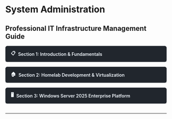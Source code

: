 # System Administration
## Professional IT Infrastructure Management Guide

<div style="display: grid; gap: 15px; margin-bottom: 30px;">

<details style="border: 1px solid #30363d; border-radius: 6px; background: #0d1117;">
<summary style="background: #21262d; color: #f0f6fc; padding: 12px 16px; cursor: pointer; font-weight: 600; font-size: 1em; border-radius: 6px 6px 0 0; display: flex; align-items: center; gap: 8px; border: none;">
  <span>📋</span>
  <span>Section 1: Introduction & Fundamentals</span>
</summary>

<div style="padding: 16px; background: #161b22; color: #e6edf3; border-radius: 0 0 6px 6px;">

<details style="border: 1px solid #30363d; border-radius: 4px; background: #0d1117; margin-bottom: 10px;">
<summary style="background: #21262d; color: #f0f6fc; padding: 8px 12px; cursor: pointer; font-weight: 500; font-size: 0.9em; border-radius: 4px 4px 0 0; display: flex; align-items: center; gap: 6px; border: none;">
  <span>📚</span>
  <span>1. Introduction to the Ultimate System Administrator Course</span>
</summary>
<div style="padding: 12px; background: #161b22; color: #e6edf3; border-radius: 0 0 4px 4px;">
<div style="color: #58a6ff; font-weight: 600; margin-bottom: 8px;">Course Overview</div>
Comprehensive guide to becoming a professional System Administrator covering all essential skills, technologies, and real-world scenarios.

<div style="color: #58a6ff; font-weight: 600; margin: 12px 0 8px 0;">Learning Objectives</div>
<div style="display: grid; gap: 8px; margin-left: 8px;">
<div style="display: flex; align-items: center; gap: 8px;"><span style="color: #7c3aed;">▶</span><span>Master core system administration concepts</span></div>
<div style="display: flex; align-items: center; gap: 8px;"><span style="color: #7c3aed;">▶</span><span>Gain hands-on experience with enterprise technologies</span></div>
<div style="display: flex; align-items: center; gap: 8px;"><span style="color: #7c3aed;">▶</span><span>Develop troubleshooting and problem-solving skills</span></div>
<div style="display: flex; align-items: center; gap: 8px;"><span style="color: #7c3aed;">▶</span><span>Learn industry best practices and security protocols</span></div>
<div style="display: flex; align-items: center; gap: 8px;"><span style="color: #7c3aed;">▶</span><span>Build a professional homelab environment</span></div>
<div style="display: flex; align-items: center; gap: 8px;"><span style="color: #7c3aed;">▶</span><span>Understand Windows Server 2025 and virtualization platforms</span></div>
</div>

</div>
</details>

<details style="border: 1px solid #30363d; border-radius: 4px; background: #0d1117; margin-bottom: 10px;">
<summary style="background: #21262d; color: #f0f6fc; padding: 8px 12px; cursor: pointer; font-weight: 500; font-size: 0.9em; border-radius: 4px 4px 0 0; display: flex; align-items: center; gap: 6px; border: none;">
  <span>👨‍💼</span>
  <span>2. What is a System Administrator Role?</span>
</summary>
<div style="padding: 12px; background: #161b22; color: #e6edf3; border-radius: 0 0 4px 4px;">
<div style="color: #58a6ff; font-weight: 600; margin-bottom: 8px;">Primary Function</div>
Manages and maintains computer systems, servers, and IT infrastructure for organizations.

<div style="color: #58a6ff; font-weight: 600; margin: 12px 0 8px 0;">Core Responsibilities</div>
<div style="display: grid; gap: 6px; margin-left: 8px;">
<div style="display: flex; align-items: center; gap: 8px;"><span style="color: #f85149;">•</span><span>Operating system installation and configuration</span></div>
<div style="display: flex; align-items: center; gap: 8px;"><span style="color: #f85149;">•</span><span>User account and permission management</span></div>
<div style="display: flex; align-items: center; gap: 8px;"><span style="color: #f85149;">•</span><span>System performance monitoring and optimization</span></div>
<div style="display: flex; align-items: center; gap: 8px;"><span style="color: #f85149;">•</span><span>Backup and disaster recovery planning</span></div>
<div style="display: flex; align-items: center; gap: 8px;"><span style="color: #f85149;">•</span><span>Software installation and updates</span></div>
<div style="display: flex; align-items: center; gap: 8px;"><span style="color: #f85149;">•</span><span>Hardware maintenance and troubleshooting</span></div>
<div style="display: flex; align-items: center; gap: 8px;"><span style="color: #f85149;">•</span><span>Server management and virtualization</span></div>
<div style="display: flex; align-items: center; gap: 8px;"><span style="color: #f85149;">•</span><span>Security policy implementation and enforcement</span></div>
</div>

<div style="color: #58a6ff; font-weight: 600; margin: 12px 0 8px 0;">Essential Skills</div>
<div style="display: grid; gap: 6px; margin-left: 8px;">
<div style="display: flex; align-items: center; gap: 8px;"><span style="color: #7c3aed;">⚡</span><span><span style="color: #f85149;">Operating Systems</span>: Windows Server, Linux distributions, Unix variants</span></div>
<div style="display: flex; align-items: center; gap: 8px;"><span style="color: #7c3aed;">⚡</span><span><span style="color: #f85149;">Virtualization</span>: VMware, Hyper-V, VirtualBox, Proxmox</span></div>
<div style="display: flex; align-items: center; gap: 8px;"><span style="color: #7c3aed;">⚡</span><span><span style="color: #f85149;">Security</span>: Access control, authentication, encryption</span></div>
<div style="display: flex; align-items: center; gap: 8px;"><span style="color: #7c3aed;">⚡</span><span><span style="color: #f85149;">Backup & Recovery</span>: Data protection strategies and procedures</span></div>
<div style="display: flex; align-items: center; gap: 8px;"><span style="color: #7c3aed;">⚡</span><span><span style="color: #f85149;">Monitoring Tools</span>: Performance analysis and alerting systems</span></div>
<div style="display: flex; align-items: center; gap: 8px;"><span style="color: #7c3aed;">⚡</span><span><span style="color: #f85149;">Scripting & Automation</span>: PowerShell, Bash, Python</span></div>
<div style="display: flex; align-items: center; gap: 8px;"><span style="color: #7c3aed;">⚡</span><span><span style="color: #f85149;">Hardware Knowledge</span>: Server components and troubleshooting</span></div>
<div style="display: flex; align-items: center; gap: 8px;"><span style="color: #7c3aed;">⚡</span><span><span style="color: #f85149;">Documentation</span>: Technical writing and procedure documentation</span></div>
</div>
</div>
</details>

<details style="border: 1px solid #30363d; border-radius: 4px; background: #0d1117; margin-bottom: 10px;">
<summary style="background: #21262d; color: #f0f6fc; padding: 8px 12px; cursor: pointer; font-weight: 500; font-size: 0.9em; border-radius: 4px 4px 0 0; display: flex; align-items: center; gap: 6px; border: none;">
  <span>🌐</span>
  <span>3. Understanding IPv4 Addressing</span>
</summary>
<div style="padding: 12px; background: #161b22; color: #e6edf3; border-radius: 0 0 4px 4px;">

<div style="color: #58a6ff; font-weight: 600; margin-bottom: 8px;">What is an IPv4 Address?</div>
<div style="color: #e6edf3; margin-bottom: 12px;">An IPv4 address is a 32-bit numerical label assigned to each device connected to a computer network that uses the Internet Protocol for communication. It's written in decimal format as four octets separated by periods, for example: <span style="color: #f85149;">192.168.1.1</span>.</div>

<div style="color: #58a6ff; font-weight: 600; margin: 12px 0 8px 0;">Structure of IPv4 Addresses</div>
<div style="color: #e6edf3; margin-bottom: 12px;">Each IPv4 address consists of four octets (8 bits each), making up 32 bits in total. Each octet can range from 0 to 255. The format is known as <span style="color: #f85149;">'dotted decimal notation'</span>, e.g., <span style="color: #f85149;">192.0.2.1</span>.</div>

<div style="color: #58a6ff; font-weight: 600; margin: 12px 0 8px 0;">Classes of IPv4 Addresses</div>
<div style="color: #e6edf3; margin-bottom: 8px;">IPv4 addresses are divided into five classes:</div>
<div style="display: grid; gap: 6px; margin-left: 8px;">
<div style="display: flex; align-items: center; gap: 8px;"><span style="color: #f85149;">•</span><span><span style="color: #f85149;">Class A</span>: 0.0.0.0 to 127.255.255.255 (Large networks)</span></div>
<div style="display: flex; align-items: center; gap: 8px;"><span style="color: #f85149;">•</span><span><span style="color: #f85149;">Class B</span>: 128.0.0.0 to 191.255.255.255 (Medium-sized networks)</span></div>
<div style="display: flex; align-items: center; gap: 8px;"><span style="color: #f85149;">•</span><span><span style="color: #f85149;">Class C</span>: 192.0.0.0 to 223.255.255.255 (Small networks)</span></div>
<div style="display: flex; align-items: center; gap: 8px;"><span style="color: #f85149;">•</span><span><span style="color: #f85149;">Class D</span>: 224.0.0.0 to 239.255.255.255 (Multicast)</span></div>
<div style="display: flex; align-items: center; gap: 8px;"><span style="color: #f85149;">•</span><span><span style="color: #f85149;">Class E</span>: 240.0.0.0 to 255.255.255.255 (Experimental)</span></div>
</div>

<div style="color: #58a6ff; font-weight: 600; margin: 12px 0 8px 0;">Private IP Address Ranges</div>
<div style="color: #e6edf3; margin-bottom: 8px;">Private addresses are reserved for use within private networks and are not routable on the internet:</div>
<div style="display: grid; gap: 6px; margin-left: 8px;">
<div style="display: flex; align-items: center; gap: 8px;"><span style="color: #7c3aed;">🔒</span><span><span style="color: #f85149;">Class A</span>: 10.0.0.0 to 10.255.255.255</span></div>
<div style="display: flex; align-items: center; gap: 8px;"><span style="color: #7c3aed;">🔒</span><span><span style="color: #f85149;">Class B</span>: 172.16.0.0 to 172.31.255.255</span></div>
<div style="display: flex; align-items: center; gap: 8px;"><span style="color: #7c3aed;">🔒</span><span><span style="color: #f85149;">Class C</span>: 192.168.0.0 to 192.168.255.255</span></div>
</div>

<div style="color: #58a6ff; font-weight: 600; margin: 12px 0 8px 0;">Subnetting and CIDR Notation</div>
<div style="color: #e6edf3; margin-bottom: 12px;">CIDR (Classless Inter-Domain Routing) notation is used to define subnet masks, e.g., <span style="color: #f85149;">192.168.1.0/24</span>. The <span style="color: #f85149;">'/24'</span> means the first 24 bits are the network part. Subnetting helps in efficient IP address allocation.</div>

<div style="color: #58a6ff; font-weight: 600; margin: 12px 0 8px 0;">IPv4 Limitations</div>
<div style="color: #e6edf3;">IPv4 can support about <span style="color: #f85149;">4.3 billion addresses</span>, many of which are reserved or unusable. This limitation is one of the reasons for the development of IPv6.</div>

</div>
</details>

<details style="border: 1px solid #30363d; border-radius: 4px; background: #0d1117; margin-bottom: 10px;">
<summary style="background: #21262d; color: #f0f6fc; padding: 8px 12px; cursor: pointer; font-weight: 500; font-size: 0.9em; border-radius: 4px 4px 0 0; display: flex; align-items: center; gap: 6px; border: none;">
  <span>📊</span>
  <span>4. Subnetting Guide</span>
</summary>
<div style="padding: 12px; background: #161b22; color: #e6edf3; border-radius: 0 0 4px 4px;">

<div style="color: #58a6ff; font-weight: 600; margin-bottom: 8px;">Dan Mill Training - Subnetting Cheat Sheet</div>
<div style="color: #e6edf3; margin-bottom: 12px;">Comprehensive subnetting reference with formulas, processes, and practical examples for network administrators.</div>

<div style="color: #58a6ff; font-weight: 600; margin: 12px 0 8px 0;">Key Formulas</div>
<div style="display: grid; gap: 6px; margin-left: 8px;">
<div style="display: flex; align-items: center; gap: 8px;"><span style="color: #7c3aed;">📐</span><span><span style="color: #f85149;">Subnets</span> = 2^n (n = borrowed bits)</span></div>
<div style="display: flex; align-items: center; gap: 8px;"><span style="color: #7c3aed;">📐</span><span><span style="color: #f85149;">Hosts</span> = 2^h - 2 (h = host bits)</span></div>
<div style="display: flex; align-items: center; gap: 8px;"><span style="color: #7c3aed;">📐</span><span><span style="color: #f85149;">Increment</span> = 2^h</span></div>
<div style="display: flex; align-items: center; gap: 8px;"><span style="color: #7c3aed;">📐</span><span><span style="color: #f85149;">Magic #</span> = 256 - mask value</span></div>
</div>

<div style="color: #58a6ff; font-weight: 600; margin: 12px 0 8px 0;">5-Step Process</div>
<div style="display: grid; gap: 6px; margin-left: 8px;">
<div style="display: flex; align-items: center; gap: 8px;"><span style="color: #f85149;">1.</span><span>Count subnets & hosts needed</span></div>
<div style="display: flex; align-items: center; gap: 8px;"><span style="color: #f85149;">2.</span><span>Find bits to borrow: 2^n ≥ subnets</span></div>
<div style="display: flex; align-items: center; gap: 8px;"><span style="color: #f85149;">3.</span><span>Check host bits: 2^h - 2 ≥ hosts</span></div>
<div style="display: flex; align-items: center; gap: 8px;"><span style="color: #f85149;">4.</span><span>New mask = original + borrowed</span></div>
<div style="display: flex; align-items: center; gap: 8px;"><span style="color: #f85149;">5.</span><span>Calculate ranges with increment</span></div>
</div>

<div style="color: #58a6ff; font-weight: 600; margin: 12px 0 8px 0;">IP Classes</div>
<div style="display: grid; gap: 6px; margin-left: 8px;">
<div style="display: flex; align-items: center; gap: 8px;"><span style="color: #f85149;">•</span><span><span style="color: #f85149;">Class A</span>: Range 1-126, Default /8</span></div>
<div style="display: flex; align-items: center; gap: 8px;"><span style="color: #f85149;">•</span><span><span style="color: #f85149;">Class B</span>: Range 128-191, Default /16</span></div>
<div style="display: flex; align-items: center; gap: 8px;"><span style="color: #f85149;">•</span><span><span style="color: #f85149;">Class C</span>: Range 192-223, Default /24</span></div>
</div>

<div style="color: #58a6ff; font-weight: 600; margin: 12px 0 8px 0;">Subnet Mask Reference Table</div>
<div style="overflow-x: auto; margin-bottom: 12px;">
<table style="width: 100%; border-collapse: collapse; background: #0d1117; border-radius: 6px; overflow: hidden;">
<thead>
<tr style="background: #21262d;">
<th style="padding: 6px; text-align: left; color: #f0f6fc; border-bottom: 1px solid #30363d; font-size: 0.8em;">CIDR</th>
<th style="padding: 6px; text-align: left; color: #f0f6fc; border-bottom: 1px solid #30363d; font-size: 0.8em;">Subnet Mask</th>
<th style="padding: 6px; text-align: left; color: #f0f6fc; border-bottom: 1px solid #30363d; font-size: 0.8em;">Hosts</th>
<th style="padding: 6px; text-align: left; color: #f0f6fc; border-bottom: 1px solid #30363d; font-size: 0.8em;">Increment</th>
<th style="padding: 6px; text-align: left; color: #f0f6fc; border-bottom: 1px solid #30363d; font-size: 0.8em;">Binary</th>
</tr>
</thead>
<tbody>
<tr style="border-bottom: 1px solid #30363d;">
<td style="padding: 6px; color: #f85149; font-weight: 600; font-size: 0.8em;">/24</td>
<td style="padding: 6px; font-size: 0.8em;">255.255.255.0</td>
<td style="padding: 6px; font-size: 0.8em;">254</td>
<td style="padding: 6px; font-size: 0.8em;">256</td>
<td style="padding: 6px; font-size: 0.8em;">00000000</td>
</tr>
<tr style="border-bottom: 1px solid #30363d;">
<td style="padding: 6px; color: #f85149; font-weight: 600; font-size: 0.8em;">/25</td>
<td style="padding: 6px; font-size: 0.8em;">255.255.255.128</td>
<td style="padding: 6px; font-size: 0.8em;">126</td>
<td style="padding: 6px; font-size: 0.8em;">128</td>
<td style="padding: 6px; font-size: 0.8em;">10000000</td>
</tr>
<tr style="border-bottom: 1px solid #30363d;">
<td style="padding: 6px; color: #f85149; font-weight: 600; font-size: 0.8em;">/26</td>
<td style="padding: 6px; font-size: 0.8em;">255.255.255.192</td>
<td style="padding: 6px; font-size: 0.8em;">62</td>
<td style="padding: 6px; font-size: 0.8em;">64</td>
<td style="padding: 6px; font-size: 0.8em;">11000000</td>
</tr>
<tr style="border-bottom: 1px solid #30363d;">
<td style="padding: 6px; color: #f85149; font-weight: 600; font-size: 0.8em;">/27</td>
<td style="padding: 6px; font-size: 0.8em;">255.255.255.224</td>
<td style="padding: 6px; font-size: 0.8em;">30</td>
<td style="padding: 6px; font-size: 0.8em;">32</td>
<td style="padding: 6px; font-size: 0.8em;">11100000</td>
</tr>
<tr style="border-bottom: 1px solid #30363d;">
<td style="padding: 6px; color: #f85149; font-weight: 600; font-size: 0.8em;">/28</td>
<td style="padding: 6px; font-size: 0.8em;">255.255.255.240</td>
<td style="padding: 6px; font-size: 0.8em;">14</td>
<td style="padding: 6px; font-size: 0.8em;">16</td>
<td style="padding: 6px; font-size: 0.8em;">11110000</td>
</tr>
<tr style="border-bottom: 1px solid #30363d;">
<td style="padding: 6px; color: #f85149; font-weight: 600; font-size: 0.8em;">/29</td>
<td style="padding: 6px; font-size: 0.8em;">255.255.255.248</td>
<td style="padding: 6px; font-size: 0.8em;">6</td>
<td style="padding: 6px; font-size: 0.8em;">8</td>
<td style="padding: 6px; font-size: 0.8em;">11111000</td>
</tr>
<tr>
<td style="padding: 6px; color: #f85149; font-weight: 600; font-size: 0.8em;">/30</td>
<td style="padding: 6px; font-size: 0.8em;">255.255.255.252</td>
<td style="padding: 6px; font-size: 0.8em;">2</td>
<td style="padding: 6px; font-size: 0.8em;">4</td>
<td style="padding: 6px; font-size: 0.8em;">11111100</td>
</tr>
</tbody>
</table>
</div>

<div style="color: #58a6ff; font-weight: 600; margin: 12px 0 8px 0;">Quick Example</div>
<div style="color: #e6edf3; margin-bottom: 8px;">Subnet 192.168.1.0/24 into 4 subnets:</div>
<div style="display: grid; gap: 4px; margin-left: 8px;">
<div style="display: flex; align-items: center; gap: 8px;"><span style="color: #f85149;">•</span><span>Need 2 bits (2^2 = 4)</span></div>
<div style="display: flex; align-items: center; gap: 8px;"><span style="color: #f85149;">•</span><span>New mask: /26</span></div>
<div style="display: flex; align-items: center; gap: 8px;"><span style="color: #f85149;">•</span><span>Increment: 64</span></div>
<div style="display: flex; align-items: center; gap: 8px;"><span style="color: #f85149;">•</span><span>192.168.1.0/26, 192.168.1.64/26, 192.168.1.128/26, 192.168.1.192/26</span></div>
</div>

<div style="color: #58a6ff; font-weight: 600; margin: 12px 0 8px 0;">Binary Values</div>
<div style="display: grid; gap: 4px; margin-left: 8px;">
<div style="display: flex; align-items: center; gap: 8px;"><span style="color: #f85149;">•</span><span>Bit 8: 128, Bit 7: 64, Bit 6: 32, Bit 5: 16</span></div>
<div style="display: flex; align-items: center; gap: 8px;"><span style="color: #f85149;">•</span><span>Bit 4: 8, Bit 3: 4, Bit 2: 2, Bit 1: 1</span></div>
</div>

<div style="color: #58a6ff; font-weight: 600; margin: 12px 0 8px 0;">Common Mistakes</div>
<div style="display: grid; gap: 4px; margin-left: 8px;">
<div style="display: flex; align-items: center; gap: 8px;"><span style="color: #f85149;">•</span><span>Forgetting to subtract 2 for hosts</span></div>
<div style="display: flex; align-items: center; gap: 8px;"><span style="color: #f85149;">•</span><span>Using wrong increment value</span></div>
<div style="display: flex; align-items: center; gap: 8px;"><span style="color: #f85149;">•</span><span>Mixing up network vs host bits</span></div>
<div style="display: flex; align-items: center; gap: 8px;"><span style="color: #f85149;">•</span><span>Overlapping subnet ranges</span></div>
</div>

<div style="color: #58a6ff; font-weight: 600; margin: 12px 0 8px 0;">Download Full Guide</div>
<div style="margin-bottom: 12px;">
<a href="content/[SYSTEM_ADMIN]/Subnetting.pdf" style="display: inline-flex; align-items: center; gap: 8px; background: linear-gradient(135deg, #0969da 0%, #1a7f37 100%); color: white; padding: 12px 20px; border-radius: 6px; text-decoration: none; font-weight: 600; font-size: 0.9em; transition: all 0.3s ease; box-shadow: 0 2px 4px rgba(0,0,0,0.2);">
<span>📄</span>
<span>Download Complete Subnetting Cheat Sheet PDF</span>
</a>
</div>

<div style="color: #58a6ff; font-weight: 600; margin: 12px 0 8px 0;">Practice Tip</div>
<div style="color: #e6edf3; font-style: italic;">"Remember, the more you practice, the better and faster you become at subnetting!"</div>

</div>
</details>

</div>
</details>

<details style="border: 1px solid #30363d; border-radius: 6px; background: #0d1117;">
<summary style="background: #21262d; color: #f0f6fc; padding: 12px 16px; cursor: pointer; font-weight: 600; font-size: 1em; border-radius: 6px 6px 0 0; display: flex; align-items: center; gap: 8px; border: none;">
  <span>🏠</span>
  <span>Section 2: Homelab Development & Virtualization</span>
</summary>

<div style="padding: 16px; background: #161b22; color: #e6edf3; border-radius: 0 0 6px 6px;">

<details style="border: 1px solid #30363d; border-radius: 4px; background: #0d1117; margin-bottom: 10px;">
<summary style="background: #21262d; color: #f0f6fc; padding: 8px 12px; cursor: pointer; font-weight: 500; font-size: 0.9em; border-radius: 4px 4px 0 0; display: flex; align-items: center; gap: 6px; border: none;">
  <span>🏠</span>
  <span>1. What is a Homelab?</span>
</summary>
<div style="padding: 12px; background: #161b22; color: #e6edf3; border-radius: 0 0 4px 4px;">
<div style="color: #58a6ff; font-weight: 600; margin-bottom: 8px;">Definition</div>
Personal IT infrastructure for learning, testing, and practicing system administration skills in a controlled environment.

<div style="color: #58a6ff; font-weight: 600; margin: 12px 0 8px 0;">Core Components</div>
<div style="display: grid; gap: 6px; margin-left: 8px;">
<div style="display: flex; align-items: center; gap: 8px;"><span style="color: #7c3aed;">🔧</span><span><span style="color: #f85149;">Servers</span>: Physical and virtual server infrastructure</span></div>
<div style="display: flex; align-items: center; gap: 8px;"><span style="color: #7c3aed;">🔧</span><span><span style="color: #f85149;">Networking</span>: Switches, routers, and network equipment</span></div>
<div style="display: flex; align-items: center; gap: 8px;"><span style="color: #7c3aed;">🔧</span><span><span style="color: #f85149;">Storage</span>: NAS devices, external drives, and storage solutions</span></div>
<div style="display: flex; align-items: center; gap: 8px;"><span style="color: #7c3aed;">🔧</span><span><span style="color: #f85149;">Operating Systems</span>: Windows Server, Linux distributions</span></div>
<div style="display: flex; align-items: center; gap: 8px;"><span style="color: #7c3aed;">🔧</span><span><span style="color: #f85149;">Virtualization</span>: VMware, VirtualBox, Hyper-V platforms</span></div>
<div style="display: flex; align-items: center; gap: 8px;"><span style="color: #7c3aed;">🔧</span><span><span style="color: #f85149;">Monitoring</span>: System and network monitoring tools</span></div>
<div style="display: flex; align-items: center; gap: 8px;"><span style="color: #7c3aed;">🔧</span><span><span style="color: #f85149;">Backup Systems</span>: Data protection and recovery solutions</span></div>
</div>

<div style="color: #58a6ff; font-weight: 600; margin: 12px 0 8px 0;">Primary Use Cases</div>
<div style="display: grid; gap: 6px; margin-left: 8px;">
<div style="display: flex; align-items: center; gap: 8px;"><span style="color: #f85149;">•</span><span>Technology learning and skill development</span></div>
<div style="display: flex; align-items: center; gap: 8px;"><span style="color: #f85149;">•</span><span>Software deployment testing</span></div>
<div style="display: flex; align-items: center; gap: 8px;"><span style="color: #f85149;">•</span><span>Troubleshooting practice and methodology</span></div>
<div style="display: flex; align-items: center; gap: 8px;"><span style="color: #f85149;">•</span><span>Automation script development</span></div>
<div style="display: flex; align-items: center; gap: 8px;"><span style="color: #f85149;">•</span><span>Configuration experimentation</span></div>
<div style="display: flex; align-items: center; gap: 8px;"><span style="color: #f85149;">•</span><span>Personal service hosting</span></div>
<div style="display: flex; align-items: center; gap: 8px;"><span style="color: #f85149;">•</span><span>Development environment creation</span></div>
</div>
</div>
</details>

<details style="border: 1px solid #30363d; border-radius: 4px; background: #0d1117; margin-bottom: 10px;">
<summary style="background: #21262d; color: #f0f6fc; padding: 8px 12px; cursor: pointer; font-weight: 500; font-size: 0.9em; border-radius: 4px 4px 0 0; display: flex; align-items: center; gap: 6px; border: none;">
  <span>💻</span>
  <span>2. Virtualization Platforms – Let's Talk About Your Options</span>
</summary>
<div style="padding: 12px; background: #161b22; color: #e6edf3; border-radius: 0 0 4px 4px;">
<div style="color: #58a6ff; font-weight: 600; margin: 12px 0 8px 0;">Cloud Service Providers</div>
<div style="display: grid; gap: 6px; margin-left: 8px;">
<div style="display: flex; align-items: center; gap: 8px;"><span style="color: #7c3aed;">☁️</span><span><span style="color: #f85149;">Amazon Web Services (AWS)</span> - Comprehensive cloud platform with extensive service offerings</span></div>
<div style="display: flex; align-items: center; gap: 8px;"><span style="color: #7c3aed;">☁️</span><span><span style="color: #f85149;">Google Cloud Platform (GCP)</span> - Google's competitive cloud solution with AI/ML integration</span></div>
<div style="display: flex; align-items: center; gap: 8px;"><span style="color: #7c3aed;">☁️</span><span><span style="color: #f85149;">Microsoft Azure</span> - Enterprise-focused cloud platform with Windows integration</span></div>
<div style="display: flex; align-items: center; gap: 8px;"><span style="color: #7c3aed;">☁️</span><span><span style="color: #f85149;">Azure Marketplace</span> - Pre-configured virtual machine templates and solutions</span></div>
</div>

<div style="color: #58a6ff; font-weight: 600; margin: 12px 0 8px 0;">Enterprise Virtualization Solutions</div>
<div style="display: grid; gap: 6px; margin-left: 8px;">
<div style="display: flex; align-items: center; gap: 8px;"><span style="color: #7c3aed;">🏢</span><span><span style="color: #f85149;">VMware vSphere</span> - Industry-standard enterprise virtualization platform</span></div>
<div style="display: flex; align-items: center; gap: 8px;"><span style="color: #7c3aed;">🏢</span><span><span style="color: #f85149;">VMware Workstation</span> - Professional desktop virtualization for developers</span></div>
<div style="display: flex; align-items: center; gap: 8px;"><span style="color: #7c3aed;">🏢</span><span><span style="color: #f85149;">Microsoft Hyper-V</span> - Native Windows Server virtualization technology</span></div>
<div style="display: flex; align-items: center; gap: 8px;"><span style="color: #7c3aed;">🏢</span><span><span style="color: #f85149;">Proxmox VE</span> - Open-source hypervisor with web-based management interface</span></div>
</div>

<div style="color: #58a6ff; font-weight: 600; margin: 12px 0 8px 0;">Desktop Virtualization Tools</div>
<div style="display: grid; gap: 6px; margin-left: 8px;">
<div style="display: flex; align-items: center; gap: 8px;"><span style="color: #7c3aed;">💻</span><span><span style="color: #f85149;">Oracle VirtualBox</span> - Free, cross-platform desktop virtualization</span></div>
<div style="display: flex; align-items: center; gap: 8px;"><span style="color: #7c3aed;">💻</span><span><span style="color: #f85149;">VMware Fusion</span> - macOS-specific virtualization solution</span></div>
<div style="display: flex; align-items: center; gap: 8px;"><span style="color: #7c3aed;">💻</span><span><span style="color: #f85149;">Parallels Desktop</span> - Premium macOS virtualization platform</span></div>
</div>

<div style="color: #58a6ff; font-weight: 600; margin: 12px 0 8px 0;">Supported Operating Systems</div>
<div style="display: grid; gap: 6px; margin-left: 8px;">
<div style="display: flex; align-items: center; gap: 8px;"><span style="color: #7c3aed;">🐧</span><span><span style="color: #f85149;">Linux Distributions</span>: Alma Linux, CentOS, Ubuntu Server, Rocky Linux</span></div>
<div style="display: flex; align-items: center; gap: 8px;"><span style="color: #7c3aed;">🪟</span><span><span style="color: #f85149;">Windows Platforms</span>: Windows Server, Windows 10/11</span></div>
<div style="display: flex; align-items: center; gap: 8px;"><span style="color: #7c3aed;">🔧</span><span><span style="color: #f85149;">Unix Variants</span>: FreeBSD, OpenBSD</span></div>
<div style="display: flex; align-items: center; gap: 8px;"><span style="color: #7c3aed;">🛡️</span><span><span style="color: #f85149;">Specialized Systems</span>: pfSense, OPNsense for network security</span></div>
</div>
</div>
</details>

<details style="border: 1px solid #30363d; border-radius: 4px; background: #0d1117; margin-bottom: 10px;">
<summary style="background: #21262d; color: #f0f6fc; padding: 8px 12px; cursor: pointer; font-weight: 500; font-size: 0.9em; border-radius: 4px 4px 0 0; display: flex; align-items: center; gap: 6px; border: none;">
  <span>🔧</span>
  <span>3. Setting Up Your Lab Environment</span>
</summary>
<div style="padding: 12px; background: #161b22; color: #e6edf3; border-radius: 0 0 4px 4px;">
<div style="color: #58a6ff; font-weight: 600; margin-bottom: 8px;">VMware Workstation Configuration</div>
Step-by-step guide to set up Windows Server 2025 in VMware Workstation for your homelab environment.

<div style="color: #58a6ff; font-weight: 600; margin: 12px 0 8px 0;">Download Windows Server 2025</div>
<div style="margin-bottom: 12px;">
<a href="https://www.microsoft.com/en-us/evalcenter/download-windows-server-2025?msockid=1dbd6c8bbd85672a1985788bbc2d66b4" style="display: inline-flex; align-items: center; gap: 8px; background: linear-gradient(135deg, #0969da 0%, #1a7f37 100%); color: white; padding: 12px 20px; border-radius: 6px; text-decoration: none; font-weight: 600; font-size: 0.9em; transition: all 0.3s ease; box-shadow: 0 2px 4px rgba(0,0,0,0.2);">
<span>📥</span>
<span>Download Windows Server 2025 Evaluation</span>
</a>
</div>

<div style="color: #58a6ff; font-weight: 600; margin: 12px 0 8px 0;">VMware Workstation Settings</div>
<div style="display: grid; gap: 6px; margin-left: 8px;">
<div style="display: flex; align-items: center; gap: 8px;"><span style="color: #7c3aed;">🌐</span><span><span style="color: #f85149;">Network Connection</span>: Bridged</span></div>
<div style="display: flex; align-items: center; gap: 8px;"><span style="color: #7c3aed;">⚙️</span><span><span style="color: #f85149;">Cores per processor</span>: 8</span></div>
<div style="display: flex; align-items: center; gap: 8px;"><span style="color: #7c3aed;">💻</span><span><span style="color: #f85149;">Virtualize Intel VT-x/AMD-V</span>: Enabled</span></div>
<div style="display: flex; align-items: center; gap: 8px;"><span style="color: #7c3aed;">🧠</span><span><span style="color: #f85149;">RAM</span>: 4 GB</span></div>
</div>

<div style="color: #58a6ff; font-weight: 600; margin: 12px 0 8px 0;">Installation Steps</div>
<div style="display: grid; gap: 6px; margin-left: 8px;">
<div style="display: flex; align-items: center; gap: 8px;"><span style="color: #f85149;">1.</span><span>Download Windows Server 2025 ISO from Microsoft Evaluation Center</span></div>
<div style="display: flex; align-items: center; gap: 8px;"><span style="color: #f85149;">2.</span><span>Create new virtual machine in VMware Workstation</span></div>
<div style="display: flex; align-items: center; gap: 8px;"><span style="color: #f85149;">3.</span><span>Configure network adapter to Bridged mode</span></div>
<div style="display: flex; align-items: center; gap: 8px;"><span style="color: #f85149;">4.</span><span>Set processor cores to 8 and enable virtualization</span></div>
<div style="display: flex; align-items: center; gap: 8px;"><span style="color: #f85149;">5.</span><span>Allocate 4 GB RAM to the virtual machine</span></div>
<div style="display: flex; align-items: center; gap: 8px;"><span style="color: #f85149;">6.</span><span>Boot from Windows Server 2025 ISO and install</span></div>
<div style="display: flex; align-items: center; gap: 8px;"><span style="color: #f85149;">7.</span><span>Activate evaluation license within 10 days</span></div>
</div>

<div style="color: #58a6ff; font-weight: 600; margin: 12px 0 8px 0;">Important Notes</div>
<div style="display: grid; gap: 6px; margin-left: 8px;">
<div style="display: flex; align-items: center; gap: 8px;"><span style="color: #7c3aed;">⚠️</span><span>Evaluation edition expires in 180 days</span></div>
<div style="display: flex; align-items: center; gap: 8px;"><span style="color: #7c3aed;">⚠️</span><span>Must activate over internet within first 10 days</span></div>
<div style="display: flex; align-items: center; gap: 8px;"><span style="color: #7c3aed;">⚠️</span><span>Run Windows Update after installation</span></div>
<div style="display: flex; align-items: center; gap: 8px;"><span style="color: #7c3aed;">⚠️</span><span>Install latest servicing package post-installation</span></div>
</div>
</div>
</details>

<details style="border: 1px solid #30363d; border-radius: 4px; background: #0d1117; margin-bottom: 10px;">
<summary style="background: #21262d; color: #f0f6fc; padding: 8px 12px; cursor: pointer; font-weight: 500; font-size: 0.9em; border-radius: 4px 4px 0 0; display: flex; align-items: center; gap: 6px; border: none;">
  <span>🔧</span>
  <span>4. First Time Setup and Basic Configuration</span>
</summary>
<div style="padding: 12px; background: #161b22; color: #e6edf3; border-radius: 0 0 4px 4px;">

<div style="color: #58a6ff; font-weight: 600; margin-bottom: 8px;">Initial Server Configuration</div>
<div style="display: grid; gap: 6px; margin-left: 8px;">
<div style="display: flex; align-items: center; gap: 8px;"><span style="color: #f85149;">1.</span><span><span style="color: #f85149;">Time Zone</span>: Configure correct time zone for your location</span></div>
<div style="display: flex; align-items: center; gap: 8px;"><span style="color: #f85149;">2.</span><span><span style="color: #f85149;">IE Enhanced Security</span>: Disable for easier server management</span></div>
<div style="display: flex; align-items: center; gap: 8px;"><span style="color: #f85149;">3.</span><span><span style="color: #f85149;">Network Adapter</span>: Configure static IP address (recommended for servers)</span></div>
<div style="display: flex; align-items: center; gap: 8px;"><span style="color: #f85149;">4.</span><span><span style="color: #f85149;">Computer Name</span>: Rename to SERVER01 or descriptive name</span></div>
</div>

<div style="color: #58a6ff; font-weight: 600; margin: 12px 0 8px 0;">PowerShell Configuration (sconfig)</div>
<div style="display: grid; gap: 6px; margin-left: 8px;">
<div style="display: flex; align-items: center; gap: 8px;"><span style="color: #7c3aed;">▶</span><span>Open <span style="color: #f85149;">PowerShell as Administrator</span></span></div>
<div style="display: flex; align-items: center; gap: 8px;"><span style="color: #7c3aed;">▶</span><span>Type: <span style="color: #f85149;">sconfig</span> and press Enter</span></div>
<div style="display: flex; align-items: center; gap: 8px;"><span style="color: #7c3aed;">▶</span><span>Configure the following settings:</span></div>
</div>

<div style="margin-left: 20px; margin-top: 8px;">
<div style="display: grid; gap: 8px;">
<div style="border-left: 3px solid #f85149; padding-left: 12px; background: #21262d; padding: 8px 12px; border-radius: 4px;">
<div style="display: flex; align-items: center; gap: 8px; margin-bottom: 4px;"><span style="color: #f85149;">•</span><span style="color: #f85149; font-weight: 600;">Updates</span> → Set to Manual</div>
<div style="color: #e6edf3; font-size: 0.9em; margin-left: 20px;">Prevents automatic reboots during business hours. Allows controlled update deployment.</div>
</div>

<div style="border-left: 3px solid #f85149; padding-left: 12px; background: #21262d; padding: 8px 12px; border-radius: 4px;">
<div style="display: flex; align-items: center; gap: 8px; margin-bottom: 4px;"><span style="color: #f85149;">•</span><span style="color: #f85149; font-weight: 600;">Remote Desktop</span> → Enable</div>
<div style="color: #e6edf3; font-size: 0.9em; margin-left: 20px;">Allows remote administration via RDP. Essential for server management from other machines.</div>
</div>

<div style="border-left: 3px solid #f85149; padding-left: 12px; background: #21262d; padding: 8px 12px; border-radius: 4px;">
<div style="display: flex; align-items: center; gap: 8px; margin-bottom: 4px;"><span style="color: #f85149;">•</span><span style="color: #f85149; font-weight: 600;">Remote Management</span> → Enable</div>
<div style="color: #e6edf3; font-size: 0.9em; margin-left: 20px;">Enables PowerShell remoting and WMI access. Required for remote administration tools.</div>
</div>

<div style="border-left: 3px solid #f85149; padding-left: 12px; background: #21262d; padding: 8px 12px; border-radius: 4px;">
<div style="display: flex; align-items: center; gap: 8px; margin-bottom: 4px;"><span style="color: #f85149;">•</span><span style="color: #f85149; font-weight: 600;">Ping Response</span> → Enable</div>
<div style="color: #e6edf3; font-size: 0.9em; margin-left: 20px;">Allows server to respond to ICMP ping requests. Useful for network troubleshooting and monitoring.</div>
</div>

<div style="border-left: 3px solid #f85149; padding-left: 12px; background: #21262d; padding: 8px 12px; border-radius: 4px;">
<div style="display: flex; align-items: center; gap: 8px; margin-bottom: 4px;"><span style="color: #f85149;">•</span><span style="color: #f85149; font-weight: 600;">Computer Name</span> → Change to SERVER01</div>
<div style="color: #e6edf3; font-size: 0.9em; margin-left: 20px;">Renames server for easy identification. Follows naming convention for better network organization.</div>
</div>
</div>
</div>

<div style="color: #58a6ff; font-weight: 600; margin: 12px 0 8px 0;">Additional Settings</div>
<div style="display: grid; gap: 6px; margin-left: 8px;">
<div style="display: flex; align-items: center; gap: 8px;"><span style="color: #7c3aed;">▶</span><span><span style="color: #f85149;">Display Settings</span>: Configure resolution and personalization</span></div>
<div style="display: flex; align-items: center; gap: 8px;"><span style="color: #7c3aed;">▶</span><span><span style="color: #f85149;">Windows Update</span>: Run initial updates after configuration</span></div>
</div>

</div>
</details>

</div>
</details>

<details style="border: 1px solid #30363d; border-radius: 6px; background: #0d1117;">
<summary style="background: #21262d; color: #f0f6fc; padding: 12px 16px; cursor: pointer; font-weight: 600; font-size: 1em; border-radius: 6px 6px 0 0; display: flex; align-items: center; gap: 8px; border: none;">
  <span>🖥️</span>
  <span>Section 3: Windows Server 2025 Enterprise Platform</span>
</summary>

<div style="padding: 16px; background: #161b22; color: #e6edf3; border-radius: 0 0 6px 6px;">

<details style="border: 1px solid #30363d; border-radius: 4px; background: #0d1117; margin-bottom: 10px;">
<summary style="background: #21262d; color: #f0f6fc; padding: 8px 12px; cursor: pointer; font-weight: 500; font-size: 0.9em; border-radius: 4px 4px 0 0; display: flex; align-items: center; gap: 6px; border: none;">
  <span>🖥️</span>
  <span>1. What is Windows Server 2025? Basic Understanding for IT Beginners</span>
</summary>
<div style="padding: 12px; background: #161b22; color: #e6edf3; border-radius: 0 0 4px 4px;">
<div style="color: #58a6ff; font-weight: 600; margin-bottom: 8px;">Platform Definition</div>
Microsoft's enterprise-grade server operating system designed for business network infrastructure management.

<div style="color: #58a6ff; font-weight: 600; margin: 12px 0 8px 0;">Conceptual Framework</div>
Functions as the central "brain" of business networks, managing all connected computers, users, and services.

<div style="color: #58a6ff; font-weight: 600; margin: 12px 0 8px 0;">Core Service Capabilities</div>
<div style="display: grid; gap: 6px; margin-left: 8px;">
<div style="display: flex; align-items: center; gap: 8px;"><span style="color: #7c3aed;">📁</span><span><span style="color: #f85149;">File Server Services</span> - Centralized file storage and sharing across organizational networks</span></div>
<div style="display: flex; align-items: center; gap: 8px;"><span style="color: #7c3aed;">👥</span><span><span style="color: #f85149;">User Management</span> - Comprehensive access control and permission management systems</span></div>
<div style="display: flex; align-items: center; gap: 8px;"><span style="color: #7c3aed;">📧</span><span><span style="color: #f85149;">Email Server Operations</span> - Enterprise email system hosting and management</span></div>
<div style="display: flex; align-items: center; gap: 8px;"><span style="color: #7c3aed;">🌐</span><span><span style="color: #f85149;">Web Server Hosting</span> - Corporate website and web application hosting</span></div>
<div style="display: flex; align-items: center; gap: 8px;"><span style="color: #7c3aed;">🗄️</span><span><span style="color: #f85149;">Database Server Management</span> - Business application and database hosting</span></div>
<div style="display: flex; align-items: center; gap: 8px;"><span style="color: #7c3aed;">🖨️</span><span><span style="color: #f85149;">Print Server Administration</span> - Network printer management and sharing</span></div>
<div style="display: flex; align-items: center; gap: 8px;"><span style="color: #7c3aed;">🔒</span><span><span style="color: #f85149;">Security Management</span> - Access control and organizational data protection</span></div>
</div>

<div style="color: #58a6ff; font-weight: 600; margin: 12px 0 8px 0;">Key Technology Components</div>
<div style="display: grid; gap: 6px; margin-left: 8px;">
<div style="display: flex; align-items: center; gap: 8px;"><span style="color: #7c3aed;">⚡</span><span><span style="color: #f85149;">Active Directory</span> - Centralized user account and password management</span></div>
<div style="display: flex; align-items: center; gap: 8px;"><span style="color: #7c3aed;">⚡</span><span><span style="color: #f85149;">Hyper-V Virtualization</span> - Virtual machine creation and management</span></div>
<div style="display: flex; align-items: center; gap: 8px;"><span style="color: #7c3aed;">⚡</span><span><span style="color: #f85149;">Internet Information Services (IIS)</span> - Web server hosting platform</span></div>
<div style="display: flex; align-items: center; gap: 8px;"><span style="color: #7c3aed;">⚡</span><span><span style="color: #f85149;">PowerShell</span> - Advanced command-line automation and scripting</span></div>
<div style="display: flex; align-items: center; gap: 8px;"><span style="color: #7c3aed;">⚡</span><span><span style="color: #f85149;">Group Policy</span> - User and computer configuration management</span></div>
</div>

<div style="color: #58a6ff; font-weight: 600; margin: 12px 0 8px 0;">Target Market Segments</div>
<div style="display: grid; gap: 6px; margin-left: 8px;">
<div style="display: flex; align-items: center; gap: 8px;"><span style="color: #f85149;">•</span><span><span style="color: #f85149;">Small Business</span> - 1-2 servers for basic file sharing and email services</span></div>
<div style="display: flex; align-items: center; gap: 8px;"><span style="color: #f85149;">•</span><span><span style="color: #f85149;">Medium Enterprise</span> - Multiple servers for departmental operations</span></div>
<div style="display: flex; align-items: center; gap: 8px;"><span style="color: #f85149;">•</span><span><span style="color: #f85149;">Large Corporation</span> - Extensive server farms in enterprise data centers</span></div>
</div>
</div>
</details>

<details style="border: 1px solid #30363d; border-radius: 4px; background: #0d1117; margin-bottom: 10px;">
<summary style="background: #21262d; color: #f0f6fc; padding: 8px 12px; cursor: pointer; font-weight: 500; font-size: 0.9em; border-radius: 4px 4px 0 0; display: flex; align-items: center; gap: 6px; border: none;">
  <span>🆕</span>
  <span>2. Windows Server 2025 - What's New Compared to Older Versions</span>
</summary>
<div style="padding: 12px; background: #161b22; color: #e6edf3; border-radius: 0 0 4px 4px;">
<div style="color: #58a6ff; font-weight: 600; margin: 12px 0 8px 0;">Security Improvements</div>
<div style="display: grid; gap: 6px; margin-left: 8px;">
<div style="display: flex; align-items: center; gap: 8px;"><span style="color: #7c3aed;">🔒</span><span><span style="color: #f85149;">Zero Trust Architecture</span> - Comprehensive security model implementation</span></div>
<div style="display: flex; align-items: center; gap: 8px;"><span style="color: #7c3aed;">🔒</span><span><span style="color: #f85149;">Advanced TPM Support</span> - Enhanced hardware security integration</span></div>
<div style="display: flex; align-items: center; gap: 8px;"><span style="color: #7c3aed;">🔒</span><span><span style="color: #f85149;">Credential Guard 2.0</span> - Improved credential protection mechanisms</span></div>
<div style="display: flex; align-items: center; gap: 8px;"><span style="color: #7c3aed;">🔒</span><span><span style="color: #f85149;">Secured-core Server</span> - Hardware-based security feature integration</span></div>
<div style="display: flex; align-items: center; gap: 8px;"><span style="color: #7c3aed;">🔒</span><span><span style="color: #f85149;">Enhanced Defender</span> - Advanced threat detection and response capabilities</span></div>
<div style="display: flex; align-items: center; gap: 8px;"><span style="color: #7c3aed;">🔒</span><span><span style="color: #f85149;">Certificate Management</span> - Automated certificate lifecycle management</span></div>
</div>

<div style="color: #58a6ff; font-weight: 600; margin: 12px 0 8px 0;">Performance Optimizations</div>
<div style="display: grid; gap: 6px; margin-left: 8px;">
<div style="display: flex; align-items: center; gap: 8px;"><span style="color: #7c3aed;">⚡</span><span><span style="color: #f85149;">SMB Compression</span> - Improved file transfer performance</span></div>
<div style="display: flex; align-items: center; gap: 8px;"><span style="color: #7c3aed;">⚡</span><span><span style="color: #f85149;">Storage Spaces Direct</span> - Enhanced distributed storage capabilities</span></div>
<div style="display: flex; align-items: center; gap: 8px;"><span style="color: #7c3aed;">⚡</span><span><span style="color: #f85149;">Memory Optimization</span> - Advanced RAM utilization techniques</span></div>
<div style="display: flex; align-items: center; gap: 8px;"><span style="color: #7c3aed;">⚡</span><span><span style="color: #f85149;">Network Stack Improvements</span> - Faster networking performance</span></div>
<div style="display: flex; align-items: center; gap: 8px;"><span style="color: #7c3aed;">⚡</span><span><span style="color: #f85149;">Boot Performance</span> - Reduced system startup times</span></div>
<div style="display: flex; align-items: center; gap: 8px;"><span style="color: #7c3aed;">⚡</span><span><span style="color: #f85149;">Power Management</span> - Improved energy efficiency</span></div>
</div>

<div style="color: #58a6ff; font-weight: 600; margin: 12px 0 8px 0;">Cloud Integration Features</div>
<div style="display: grid; gap: 6px; margin-left: 8px;">
<div style="display: flex; align-items: center; gap: 8px;"><span style="color: #7c3aed;">☁️</span><span><span style="color: #f85149;">Azure Arc Integration</span> - Seamless cloud management capabilities</span></div>
<div style="display: flex; align-items: center; gap: 8px;"><span style="color: #7c3aed;">☁️</span><span><span style="color: #f85149;">Hybrid Identity</span> - Enhanced Azure Active Directory integration</span></div>
<div style="display: flex; align-items: center; gap: 8px;"><span style="color: #7c3aed;">☁️</span><span><span style="color: #f85149;">Cloud Backup Services</span> - Native Azure backup solution integration</span></div>
<div style="display: flex; align-items: center; gap: 8px;"><span style="color: #7c3aed;">☁️</span><span><span style="color: #f85149;">Disaster Recovery</span> - Improved Azure Site Recovery functionality</span></div>
<div style="display: flex; align-items: center; gap: 8px;"><span style="color: #7c3aed;">☁️</span><span><span style="color: #f85149;">Azure Monitor</span> - Integrated cloud monitoring and analytics</span></div>
<div style="display: flex; align-items: center; gap: 8px;"><span style="color: #7c3aed;">☁️</span><span><span style="color: #f85149;">Migration Tools</span> - Streamlined cloud migration pathways</span></div>
</div>

<div style="color: #58a6ff; font-weight: 600; margin: 12px 0 8px 0;">Management and Administration</div>
<div style="display: grid; gap: 6px; margin-left: 8px;">
<div style="display: flex; align-items: center; gap: 8px;"><span style="color: #7c3aed;">🛠️</span><span><span style="color: #f85149;">Windows Admin Center</span> - Modern web-based management interface</span></div>
<div style="display: flex; align-items: center; gap: 8px;"><span style="color: #7c3aed;">🛠️</span><span><span style="color: #f85149;">PowerShell 7</span> - Cross-platform automation and scripting</span></div>
<div style="display: flex; align-items: center; gap: 8px;"><span style="color: #7c3aed;">🛠️</span><span><span style="color: #f85149;">AI-Powered Insights</span> - Intelligent system recommendations</span></div>
<div style="display: flex; align-items: center; gap: 8px;"><span style="color: #7c3aed;">🛠️</span><span><span style="color: #f85149;">Container Support</span> - Enhanced Docker and Kubernetes integration</span></div>
<div style="display: flex; align-items: center; gap: 8px;"><span style="color: #7c3aed;">🛠️</span><span><span style="color: #f85149;">Remote Management</span> - Advanced remote administration capabilities</span></div>
<div style="display: flex; align-items: center; gap: 8px;"><span style="color: #7c3aed;">🛠️</span><span><span style="color: #f85149;">Event Correlation</span> - Intelligent log analysis and correlation</span></div>
</div>
</div>
</details>

<details style="border: 1px solid #30363d; border-radius: 4px; background: #0d1117; margin-bottom: 10px;">
<summary style="background: #21262d; color: #f0f6fc; padding: 8px 12px; cursor: pointer; font-weight: 500; font-size: 0.9em; border-radius: 4px 4px 0 0; display: flex; align-items: center; gap: 6px; border: none;">
  <span>📋</span>
  <span>3. Windows Server 2025 Editions - A Complete Guide to Choosing the Right Edition</span>
</summary>
<div style="padding: 12px; background: #161b22; color: #e6edf3; border-radius: 0 0 4px 4px;">
<div style="color: #58a6ff; font-weight: 600; margin: 12px 0 8px 0;">Edition Comparison</div>
<div style="overflow-x: auto; margin-bottom: 12px;">
<table style="width: 100%; border-collapse: collapse; background: #0d1117; border-radius: 6px; overflow: hidden;">
<thead>
<tr style="background: #21262d;">
<th style="padding: 8px; text-align: left; color: #f0f6fc; border-bottom: 1px solid #30363d;">Edition</th>
<th style="padding: 8px; text-align: left; color: #f0f6fc; border-bottom: 1px solid #30363d;">Target Market</th>
<th style="padding: 8px; text-align: left; color: #f0f6fc; border-bottom: 1px solid #30363d;">Virtualization Rights</th>
<th style="padding: 8px; text-align: left; color: #f0f6fc; border-bottom: 1px solid #30363d;">Primary Features</th>
</tr>
</thead>
<tbody>
<tr style="border-bottom: 1px solid #30363d;">
<td style="padding: 8px; color: #f85149; font-weight: 600;">Standard</td>
<td style="padding: 8px;">Small-Medium Business</td>
<td style="padding: 8px;">2 VMs + 1 Host</td>
<td style="padding: 8px;">Basic virtualization, file/print services</td>
</tr>
<tr style="border-bottom: 1px solid #30363d;">
<td style="padding: 8px; color: #f85149; font-weight: 600;">Datacenter</td>
<td style="padding: 8px;">Enterprise</td>
<td style="padding: 8px;">Unlimited VMs</td>
<td style="padding: 8px;">Storage Spaces Direct, SDN, Shielded VMs</td>
</tr>
<tr>
<td style="padding: 8px; color: #f85149; font-weight: 600;">Azure Edition</td>
<td style="padding: 8px;">Hybrid Cloud</td>
<td style="padding: 8px;">Unlimited VMs</td>
<td style="padding: 8px;">Hotpatching, SMB over QUIC, Azure Arc</td>
</tr>
</tbody>
</table>
</div>

<div style="color: #58a6ff; font-weight: 600; margin: 12px 0 8px 0;">Long-Term Servicing Channel (LTSC) Support</div>
<div style="display: grid; gap: 6px; margin-left: 8px;">
<div style="display: flex; align-items: center; gap: 8px;"><span style="color: #7c3aed;">📅</span><span><span style="color: #f85149;">Mainstream Support</span>: 5 years of full support and updates</span></div>
<div style="display: flex; align-items: center; gap: 8px;"><span style="color: #7c3aed;">📅</span><span><span style="color: #f85149;">Extended Support</span>: 5 years of security updates and patches</span></div>
<div style="display: flex; align-items: center; gap: 8px;"><span style="color: #7c3aed;">📅</span><span><span style="color: #f85149;">Total Lifecycle</span>: 10 years of comprehensive support coverage</span></div>
<div style="display: flex; align-items: center; gap: 8px;"><span style="color: #7c3aed;">📅</span><span><span style="color: #f85149;">Update Schedule</span>: Monthly quality updates for security and reliability</span></div>
<div style="display: flex; align-items: center; gap: 8px;"><span style="color: #7c3aed;">📅</span><span><span style="color: #f85149;">Feature Updates</span>: No feature updates during the servicing lifecycle</span></div>
</div>
</div>
</details>

<details style="border: 1px solid #30363d; border-radius: 4px; background: #0d1117; margin-bottom: 10px;">
<summary style="background: #21262d; color: #f0f6fc; padding: 8px 12px; cursor: pointer; font-weight: 500; font-size: 0.9em; border-radius: 4px 4px 0 0; display: flex; align-items: center; gap: 6px; border: none;">
  <span>⚙️</span>
  <span>4. Windows Server 2025 - Minimal Hardware Requirements</span>
</summary>
<div style="padding: 12px; background: #161b22; color: #e6edf3; border-radius: 0 0 4px 4px;">
<div style="color: #58a6ff; font-weight: 600; margin: 12px 0 8px 0;">Minimum System Requirements</div>
<div style="display: grid; gap: 6px; margin-left: 8px;">
<div style="display: flex; align-items: center; gap: 8px;"><span style="color: #7c3aed;">💻</span><span><span style="color: #f85149;">Processor</span>: 1.4 GHz 64-bit architecture</span></div>
<div style="display: flex; align-items: center; gap: 8px;"><span style="color: #7c3aed;">💻</span><span><span style="color: #f85149;">Memory</span>: 2 GB RAM (4 GB recommended for optimal performance)</span></div>
<div style="display: flex; align-items: center; gap: 8px;"><span style="color: #7c3aed;">💻</span><span><span style="color: #f85149;">Storage</span>: 32 GB available disk space</span></div>
<div style="display: flex; align-items: center; gap: 8px;"><span style="color: #7c3aed;">💻</span><span><span style="color: #f85149;">Network</span>: Ethernet network adapter</span></div>
<div style="display: flex; align-items: center; gap: 8px;"><span style="color: #7c3aed;">💻</span><span><span style="color: #f85149;">Display</span>: 1024x768 resolution minimum</span></div>
</div>

<div style="color: #58a6ff; font-weight: 600; margin: 12px 0 8px 0;">Recommended System Specifications</div>
<div style="display: grid; gap: 6px; margin-left: 8px;">
<div style="display: flex; align-items: center; gap: 8px;"><span style="color: #7c3aed;">🚀</span><span><span style="color: #f85149;">Processor</span>: 2.0 GHz 64-bit multi-core processor</span></div>
<div style="display: flex; align-items: center; gap: 8px;"><span style="color: #7c3aed;">🚀</span><span><span style="color: #f85149;">Memory</span>: 8 GB RAM or higher</span></div>
<div style="display: flex; align-items: center; gap: 8px;"><span style="color: #7c3aed;">🚀</span><span><span style="color: #f85149;">Storage</span>: 100 GB SSD available space</span></div>
<div style="display: flex; align-items: center; gap: 8px;"><span style="color: #7c3aed;">🚀</span><span><span style="color: #f85149;">Network</span>: Gigabit Ethernet adapter</span></div>
<div style="display: flex; align-items: center; gap: 8px;"><span style="color: #7c3aed;">🚀</span><span><span style="color: #f85149;">Display</span>: 1920x1080 resolution or higher</span></div>
</div>
</div>
</details>

<details style="border: 1px solid #30363d; border-radius: 4px; background: #0d1117; margin-bottom: 10px;">
<summary style="background: #21262d; color: #f0f6fc; padding: 8px 12px; cursor: pointer; font-weight: 500; font-size: 0.9em; border-radius: 4px 4px 0 0; display: flex; align-items: center; gap: 6px; border: none;">
  <span>✅</span>
  <span>5. Windows Server Post-Installation Checklist</span>
</summary>
<div style="padding: 12px; background: #161b22; color: #e6edf3; border-radius: 0 0 4px 4px;">

<div style="color: #58a6ff; font-weight: 600; margin-bottom: 8px;">Recommended Tasks to Consider After Fresh Installation</div>
<div style="color: #e6edf3; margin-bottom: 12px;">Consider these recommended tasks to help ensure your Windows Server is properly configured and ready for use</div>

<div style="color: #58a6ff; font-weight: 600; margin: 12px 0 8px 0;">Recommendation Levels</div>
<div style="display: grid; gap: 4px; margin-left: 8px; margin-bottom: 12px;">
<div style="display: flex; align-items: center; gap: 8px;"><span style="color: #f85149;">🔴</span><span><span style="color: #f85149;">Highly Recommended</span> - Critical for security and functionality</span></div>
<div style="display: flex; align-items: center; gap: 8px;"><span style="color: #fbbf24;">🟡</span><span><span style="color: #fbbf24;">Recommended</span> - Best practices for optimal performance</span></div>
<div style="display: flex; align-items: center; gap: 8px;"><span style="color: #60a5fa;">🔵</span><span><span style="color: #60a5fa;">Consider If Applicable</span> - Optional based on environment needs</span></div>
</div>

<div style="color: #58a6ff; font-weight: 600; margin: 12px 0 8px 0;">🔧 Initial System Configuration</div>
<div style="display: grid; gap: 6px; margin-left: 8px;">
<div style="display: flex; align-items: center; gap: 8px;"><span style="color: #fbbf24;">🟡</span><span><span style="color: #f85149;">Change Computer Name</span>: Rename from generic name to meaningful server name following your naming convention</span></div>
<div style="display: flex; align-items: center; gap: 8px;"><span style="color: #fbbf24;">🟡</span><span><span style="color: #f85149;">Set Correct Time Zone</span>: Configure appropriate time zone for server location and sync with time servers</span></div>
<div style="display: flex; align-items: center; gap: 8px;"><span style="color: #f85149;">🔴</span><span><span style="color: #f85149;">Activate Windows License</span>: Enter product key and activate Windows Server license as needed</span></div>
<div style="display: flex; align-items: center; gap: 8px;"><span style="color: #fbbf24;">🟡</span><span><span style="color: #f85149;">Review Network Settings</span>: Consider setting static IP address, subnet mask, gateway, and DNS servers as appropriate</span></div>
<div style="display: flex; align-items: center; gap: 8px;"><span style="color: #60a5fa;">🔵</span><span><span style="color: #f85149;">Join Domain</span>: Join server to Active Directory domain or configure as domain controller</span></div>
<div style="display: flex; align-items: center; gap: 8px;"><span style="color: #fbbf24;">🟡</span><span><span style="color: #f85149;">Configure Power Settings</span>: Set power plan to "High Performance" and disable sleep/hibernation</span></div>
</div>

<div style="color: #58a6ff; font-weight: 600; margin: 12px 0 8px 0;">🔒 Security Configuration</div>
<div style="display: grid; gap: 6px; margin-left: 8px;">
<div style="display: flex; align-items: center; gap: 8px;"><span style="color: #f85149;">🔴</span><span><span style="color: #f85149;">Change Administrator Password</span>: Set strong, unique password for built-in Administrator account</span></div>
<div style="display: flex; align-items: center; gap: 8px;"><span style="color: #f85149;">🔴</span><span><span style="color: #f85149;">Enable Windows Firewall</span>: Ensure Windows Defender Firewall is enabled for all profiles</span></div>
<div style="display: flex; align-items: center; gap: 8px;"><span style="color: #fbbf24;">🟡</span><span><span style="color: #f85149;">Configure User Account Control</span>: Set appropriate UAC level and create non-admin user accounts</span></div>
<div style="display: flex; align-items: center; gap: 8px;"><span style="color: #f85149;">🔴</span><span><span style="color: #f85149;">Enable Windows Defender</span>: Configure Windows Defender Antivirus and real-time protection</span></div>
<div style="display: flex; align-items: center; gap: 8px;"><span style="color: #60a5fa;">🔵</span><span><span style="color: #f85149;">Configure Remote Desktop</span>: Enable RDP with Network Level Authentication if remote access needed</span></div>
<div style="display: flex; align-items: center; gap: 8px;"><span style="color: #fbbf24;">🟡</span><span><span style="color: #f85149;">Configure Account Lockout Policy</span>: Set account lockout threshold and duration for failed login attempts</span></div>
</div>

<div style="color: #58a6ff; font-weight: 600; margin: 12px 0 8px 0;">📋 Windows Updates & Drivers</div>
<div style="display: grid; gap: 6px; margin-left: 8px;">
<div style="display: flex; align-items: center; gap: 8px;"><span style="color: #f85149;">🔴</span><span><span style="color: #f85149;">Review Windows Updates</span>: Consider downloading and installing critical and important Windows updates</span></div>
<div style="display: flex; align-items: center; gap: 8px;"><span style="color: #fbbf24;">🟡</span><span><span style="color: #f85149;">Install Hardware Drivers</span>: Update network, storage, and other hardware drivers to latest versions</span></div>
<div style="display: flex; align-items: center; gap: 8px;"><span style="color: #fbbf24;">🟡</span><span><span style="color: #f85149;">Configure Windows Update Settings</span>: Set automatic update schedule and configure WSUS if applicable</span></div>
<div style="display: flex; align-items: center; gap: 8px;"><span style="color: #fbbf24;">🟡</span><span><span style="color: #f85149;">Create System Restore Point</span>: Create initial restore point after completing basic configuration</span></div>
</div>

<div style="color: #58a6ff; font-weight: 600; margin: 12px 0 8px 0;">🛠️ Server Roles & Features</div>
<div style="display: grid; gap: 6px; margin-left: 8px;">
<div style="display: flex; align-items: center; gap: 8px;"><span style="color: #60a5fa;">🔵</span><span><span style="color: #f85149;">Install Required Server Roles</span>: Add necessary roles like IIS, DNS, DHCP, File Services, etc.</span></div>
<div style="display: flex; align-items: center; gap: 8px;"><span style="color: #fbbf24;">🟡</span><span><span style="color: #f85149;">Configure Server Manager</span>: Set up Server Manager dashboard and configure server groups</span></div>
<div style="display: flex; align-items: center; gap: 8px;"><span style="color: #fbbf24;">🟡</span><span><span style="color: #f85149;">Install Windows Admin Center</span>: Install modern web-based management interface</span></div>
<div style="display: flex; align-items: center; gap: 8px;"><span style="color: #fbbf24;">🟡</span><span><span style="color: #f85149;">Configure PowerShell Execution Policy</span>: Set appropriate PowerShell execution policy for scripts</span></div>
</div>

<div style="color: #58a6ff; font-weight: 600; margin: 12px 0 8px 0;">📊 Monitoring & Logging</div>
<div style="display: grid; gap: 6px; margin-left: 8px;">
<div style="display: flex; align-items: center; gap: 8px;"><span style="color: #fbbf24;">🟡</span><span><span style="color: #f85149;">Configure Event Log Settings</span>: Set appropriate event log sizes and retention policies</span></div>
<div style="display: flex; align-items: center; gap: 8px;"><span style="color: #60a5fa;">🔵</span><span><span style="color: #f85149;">Enable Performance Monitoring</span>: Configure Performance Monitor counters and data collection</span></div>
<div style="display: flex; align-items: center; gap: 8px;"><span style="color: #60a5fa;">🔵</span><span><span style="color: #f85149;">Configure SNMP</span>: Install and configure SNMP service for network monitoring</span></div>
<div style="display: flex; align-items: center; gap: 8px;"><span style="color: #fbbf24;">🟡</span><span><span style="color: #f85149;">Set Up Disk Space Monitoring</span>: Configure alerts for low disk space conditions</span></div>
</div>

<div style="color: #58a6ff; font-weight: 600; margin: 12px 0 8px 0;">💾 Backup & Recovery</div>
<div style="display: grid; gap: 6px; margin-left: 8px;">
<div style="display: flex; align-items: center; gap: 8px;"><span style="color: #f85149;">🔴</span><span><span style="color: #f85149;">Consider Backup Strategy</span>: Evaluate setting up Windows Server Backup or third-party backup solution with regular schedule</span></div>
<div style="display: flex; align-items: center; gap: 8px;"><span style="color: #fbbf24;">🟡</span><span><span style="color: #f85149;">Test Backup and Restore</span>: Perform test backup and verify restore process works correctly</span></div>
<div style="display: flex; align-items: center; gap: 8px;"><span style="color: #fbbf24;">🟡</span><span><span style="color: #f85149;">Document Recovery Procedures</span>: Create documentation for disaster recovery procedures</span></div>
</div>

<div style="color: #58a6ff; font-weight: 600; margin: 12px 0 8px 0;">📝 Documentation & Final Steps</div>
<div style="display: grid; gap: 6px; margin-left: 8px;">
<div style="display: flex; align-items: center; gap: 8px;"><span style="color: #fbbf24;">🟡</span><span><span style="color: #f85149;">Document Server Configuration</span>: Record IP addresses, roles, passwords, and configuration settings</span></div>
<div style="display: flex; align-items: center; gap: 8px;"><span style="color: #60a5fa;">🔵</span><span><span style="color: #f85149;">Label Physical Server</span>: Apply physical labels with server name and basic information</span></div>
<div style="display: flex; align-items: center; gap: 8px;"><span style="color: #fbbf24;">🟡</span><span><span style="color: #f85149;">Restart and Verify</span>: Perform final restart and verify all services start correctly</span></div>
<div style="display: flex; align-items: center; gap: 8px;"><span style="color: #fbbf24;">🟡</span><span><span style="color: #f85149;">Update Asset Inventory</span>: Add server to IT asset management system or inventory</span></div>
</div>

</div>
</details>

<details style="border: 1px solid #30363d; border-radius: 4px; background: #0d1117; margin-bottom: 10px;">
<summary style="background: #21262d; color: #f0f6fc; padding: 8px 12px; cursor: pointer; font-weight: 500; font-size: 0.9em; border-radius: 4px 4px 0 0; display: flex; align-items: center; gap: 6px; border: none;">
  <span>⚙️</span>
  <span>5. Server Role Explanation - Core Functions and Purposes</span>
</summary>
<div style="padding: 12px; background: #161b22; color: #e6edf3; border-radius: 0 0 4px 4px;">

<div style="color: #58a6ff; font-weight: 600; margin-bottom: 8px;">Overview</div>
Windows Server roles are specialized functions that enable the server to perform specific tasks and provide services to network users and applications.

<div style="color: #58a6ff; font-weight: 600; margin: 12px 0 8px 0;">🔐 Active Directory Domain Services (AD DS)</div>
<div style="display: grid; gap: 6px; margin-left: 8px;">
<div style="display: flex; align-items: center; gap: 8px;"><span style="color: #7c3aed;">👥</span><span><span style="color: #f85149;">User Account Management</span> - Centralized user authentication and authorization</span></div>
<div style="display: flex; align-items: center; gap: 8px;"><span style="color: #7c3aed;">🔑</span><span><span style="color: #f85149;">Password Policies</span> - Enforce organizational password requirements and security</span></div>
<div style="display: flex; align-items: center; gap: 8px;"><span style="color: #7c3aed;">📁</span><span><span style="color: #f85149;">Group Management</span> - Organize users into groups for easier permission management</span></div>
<div style="display: flex; align-items: center; gap: 8px;"><span style="color: #7c3aed;">🛡️</span><span><span style="color: #f85149;">Security Policies</span> - Apply consistent security settings across the organization</span></div>
<div style="display: flex; align-items: center; gap: 8px;"><span style="color: #7c3aed;">🌐</span><span><span style="color: #f85149;">Single Sign-On (SSO)</span> - Users log in once to access all network resources</span></div>
</div>

<div style="color: #58a6ff; font-weight: 600; margin: 12px 0 8px 0;">🌐 DHCP Server</div>
<div style="display: grid; gap: 6px; margin-left: 8px;">
<div style="display: flex; align-items: center; gap: 8px;"><span style="color: #7c3aed;">📡</span><span><span style="color: #f85149;">Automatic IP Assignment</span> - Automatically assigns IP addresses to network devices</span></div>
<div style="display: flex; align-items: center; gap: 8px;"><span style="color: #7c3aed;">⏰</span><span><span style="color: #f85149;">Lease Management</span> - Manages IP address leases and renewal periods</span></div>
<div style="display: flex; align-items: center; gap: 8px;"><span style="color: #7c3aed;">🔧</span><span><span style="color: #f85149;">Network Configuration</span> - Provides DNS servers, gateway, and subnet mask information</span></div>
<div style="display: flex; align-items: center; gap: 8px;"><span style="color: #7c3aed;">📊</span><span><span style="color: #f85149;">Address Pool Management</span> - Manages available IP address ranges and reservations</span></div>
<div style="display: flex; align-items: center; gap: 8px;"><span style="color: #7c3aed;">🛡️</span><span><span style="color: #f85149;">Conflict Prevention</span> - Prevents IP address conflicts on the network</span></div>
</div>

<div style="color: #58a6ff; font-weight: 600; margin: 12px 0 8px 0;">🔍 DNS Server</div>
<div style="display: grid; gap: 6px; margin-left: 8px;">
<div style="display: flex; align-items: center; gap: 8px;"><span style="color: #7c3aed;">🌐</span><span><span style="color: #f85149;">Name Resolution</span> - Converts domain names to IP addresses (e.g., google.com → 142.250.191.14)</span></div>
<div style="display: flex; align-items: center; gap: 8px;"><span style="color: #7c3aed;">📋</span><span><span style="color: #f85149;">Record Management</span> - Manages A, AAAA, CNAME, MX, and other DNS records</span></div>
<div style="display: flex; align-items: center; gap: 8px;"><span style="color: #7c3aed;">⚡</span><span><span style="color: #f85149;">Caching</span> - Stores frequently requested DNS information for faster responses</span></div>
<div style="display: flex; align-items: center; gap: 8px;"><span style="color: #7c3aed;">🔄</span><span><span style="color: #f85149;">Forwarding</span> - Forwards DNS queries to external DNS servers when needed</span></div>
<div style="display: flex; align-items: center; gap: 8px;"><span style="color: #7c3aed;">🏢</span><span><span style="color: #f85149;">Internal Domain Resolution</span> - Resolves internal company domain names</span></div>
</div>

<div style="color: #58a6ff; font-weight: 600; margin: 12px 0 8px 0;">📁 File and Storage Services</div>
<div style="display: grid; gap: 6px; margin-left: 8px;">
<div style="display: flex; align-items: center; gap: 8px;"><span style="color: #7c3aed;">💾</span><span><span style="color: #f85149;">Centralized File Storage</span> - Provides shared network drives and folders</span></div>
<div style="display: flex; align-items: center; gap: 8px;"><span style="color: #7c3aed;">🔐</span><span><span style="color: #f85149;">Access Control</span> - Manages file and folder permissions for users and groups</span></div>
<div style="display: flex; align-items: center; gap: 8px;"><span style="color: #7c3aed;">📊</span><span><span style="color: #f85149;">Storage Management</span> - Monitors disk usage and manages storage quotas</span></div>
<div style="display: flex; align-items: center; gap: 8px;"><span style="color: #7c3aed;">🔄</span><span><span style="color: #f85149;">File Replication</span> - Synchronizes files across multiple servers for redundancy</span></div>
<div style="display: flex; align-items: center; gap: 8px;"><span style="color: #7c3aed;">📈</span><span><span style="color: #f85149;">Storage Spaces</span> - Creates virtual disks from multiple physical drives</span></div>
</div>

<div style="color: #58a6ff; font-weight: 600; margin: 12px 0 8px 0;">🌐 Web Server (IIS)</div>
<div style="display: grid; gap: 6px; margin-left: 8px;">
<div style="display: flex; align-items: center; gap: 8px;"><span style="color: #7c3aed;">🌍</span><span><span style="color: #f85149;">Website Hosting</span> - Hosts company websites and web applications</span></div>
<div style="display: flex; align-items: center; gap: 8px;"><span style="color: #7c3aed;">🔧</span><span><span style="color: #f85149;">Application Pool Management</span> - Manages web application processes and resources</span></div>
<div style="display: flex; align-items: center; gap: 8px;"><span style="color: #7c3aed;">🔐</span><span><span style="color: #f85149;">SSL Certificate Management</span> - Handles HTTPS encryption and security certificates</span></div>
<div style="display: flex; align-items: center; gap: 8px;"><span style="color: #7c3aed;">📊</span><span><span style="color: #f85149;">Logging and Monitoring</span> - Tracks website usage and performance metrics</span></div>
<div style="display: flex; align-items: center; gap: 8px;"><span style="color: #7c3aed;">⚡</span><span><span style="color: #f85149;">Load Balancing</span> - Distributes web traffic across multiple servers</span></div>
</div>

<div style="color: #58a6ff; font-weight: 600; margin: 12px 0 8px 0;">💻 Hyper-V</div>
<div style="display: grid; gap: 6px; margin-left: 8px;">
<div style="display: flex; align-items: center; gap: 8px;"><span style="color: #7c3aed;">🖥️</span><span><span style="color: #f85149;">Virtual Machine Creation</span> - Creates and manages virtual machines on the server</span></div>
<div style="display: flex; align-items: center; gap: 8px;"><span style="color: #7c3aed;">⚡</span><span><span style="color: #f85149;">Resource Allocation</span> - Allocates CPU, memory, and storage to virtual machines</span></div>
<div style="display: flex; align-items: center; gap: 8px;"><span style="color: #7c3aed;">🔄</span><span><span style="color: #f85149;">Live Migration</span> - Moves virtual machines between physical servers without downtime</span></div>
<div style="display: flex; align-items: center; gap: 8px;"><span style="color: #7c3aed;">🛡️</span><span><span style="color: #f85149;">Backup and Recovery</span> - Provides virtual machine backup and disaster recovery</span></div>
<div style="display: flex; align-items: center; gap: 8px;"><span style="color: #7c3aed;">🌐</span><span><span style="color: #f85149;">Virtual Networking</span> - Creates virtual networks for virtual machines</span></div>
</div>

<div style="color: #58a6ff; font-weight: 600; margin: 12px 0 8px 0;">🖥️ Remote Desktop Services</div>
<div style="display: grid; gap: 6px; margin-left: 8px;">
<div style="display: flex; align-items: center; gap: 8px;"><span style="color: #7c3aed;">🌐</span><span><span style="color: #f85149;">Remote Access</span> - Allows users to access their desktop from anywhere</span></div>
<div style="display: flex; align-items: center; gap: 8px;"><span style="color: #7c3aed;">🖥️</span><span><span style="color: #f85149;">Virtual Desktop Infrastructure (VDI)</span> - Provides virtual desktops to users</span></div>
<div style="display: flex; align-items: center; gap: 8px;"><span style="color: #7c3aed;">📱</span><span><span style="color: #f85149;">Multi-Device Support</span> - Works on Windows, Mac, iOS, and Android devices</span></div>
<div style="display: flex; align-items: center; gap: 8px;"><span style="color: #7c3aed;">🔐</span><span><span style="color: #f85149;">Secure Connections</span> - Encrypts remote desktop connections for security</span></div>
<div style="display: flex; align-items: center; gap: 8px;"><span style="color: #7c3aed;">👥</span><span><span style="color: #f85149;">Session Management</span> - Manages multiple user sessions on the server</span></div>
</div>

<div style="color: #58a6ff; font-weight: 600; margin: 12px 0 8px 0;">🌐 Remote Access</div>
<div style="display: grid; gap: 6px; margin-left: 8px;">
<div style="display: flex; align-items: center; gap: 8px;"><span style="color: #7c3aed;">🔐</span><span><span style="color: #f85149;">VPN Server</span> - Provides secure remote access to company network</span></div>
<div style="display: flex; align-items: center; gap: 8px;"><span style="color: #7c3aed;">🌍</span><span><span style="color: #f85149;">Site-to-Site VPN</span> - Connects multiple office locations securely</span></div>
<div style="display: flex; align-items: center; gap: 8px;"><span style="color: #7c3aed;">🛡️</span><span><span style="color: #f85149;">Network Policy Server (NPS)</span> - Controls who can access the network</span></div>
<div style="display: flex; align-items: center; gap: 8px;"><span style="color: #7c3aed;">📊</span><span><span style="color: #f85149;">Connection Monitoring</span> - Monitors and logs remote access connections</span></div>
<div style="display: flex; align-items: center; gap: 8px;"><span style="color: #7c3aed;">🔑</span><span><span style="color: #f85149;">Authentication</span> - Integrates with Active Directory for user authentication</span></div>
</div>

<div style="color: #58a6ff; font-weight: 600; margin: 12px 0 8px 0;">💡 Why These Roles Matter</div>
<div style="display: grid; gap: 6px; margin-left: 8px;">
<div style="display: flex; align-items: center; gap: 8px;"><span style="color: #7c3aed;">🏢</span><span><span style="color: #f85149;">Business Continuity</span> - Ensures critical services remain available</span></div>
<div style="display: flex; align-items: center; gap: 8px;"><span style="color: #7c3aed;">🔒</span><span><span style="color: #f85149;">Security</span> - Provides centralized security management</span></div>
<div style="display: flex; align-items: center; gap: 8px;"><span style="color: #7c3aed;">⚡</span><span><span style="color: #f85149;">Efficiency</span> - Automates routine tasks and reduces manual work</span></div>
<div style="display: flex; align-items: center; gap: 8px;"><span style="color: #7c3aed;">📈</span><span><span style="color: #f85149;">Scalability</span> - Grows with the organization's needs</span></div>
<div style="display: flex; align-items: center; gap: 8px;"><span style="color: #7c3aed;">💰</span><span><span style="color: #f85149;">Cost Savings</span> - Reduces need for multiple specialized servers</span></div>
</div>

</div>
</details>

</div>
</details>

</div>

---
